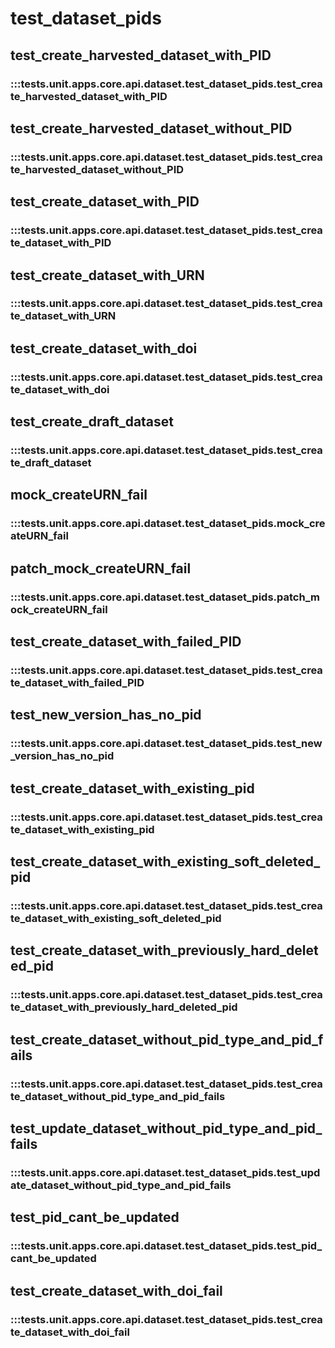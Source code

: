 # test_dataset_pids

## test_create_harvested_dataset_with_PID

### :::tests.unit.apps.core.api.dataset.test_dataset_pids.test_create_harvested_dataset_with_PID

## test_create_harvested_dataset_without_PID

### :::tests.unit.apps.core.api.dataset.test_dataset_pids.test_create_harvested_dataset_without_PID

## test_create_dataset_with_PID

### :::tests.unit.apps.core.api.dataset.test_dataset_pids.test_create_dataset_with_PID

## test_create_dataset_with_URN

### :::tests.unit.apps.core.api.dataset.test_dataset_pids.test_create_dataset_with_URN

## test_create_dataset_with_doi

### :::tests.unit.apps.core.api.dataset.test_dataset_pids.test_create_dataset_with_doi

## test_create_draft_dataset

### :::tests.unit.apps.core.api.dataset.test_dataset_pids.test_create_draft_dataset

## mock_createURN_fail

### :::tests.unit.apps.core.api.dataset.test_dataset_pids.mock_createURN_fail

## patch_mock_createURN_fail

### :::tests.unit.apps.core.api.dataset.test_dataset_pids.patch_mock_createURN_fail

## test_create_dataset_with_failed_PID

### :::tests.unit.apps.core.api.dataset.test_dataset_pids.test_create_dataset_with_failed_PID

## test_new_version_has_no_pid

### :::tests.unit.apps.core.api.dataset.test_dataset_pids.test_new_version_has_no_pid

## test_create_dataset_with_existing_pid

### :::tests.unit.apps.core.api.dataset.test_dataset_pids.test_create_dataset_with_existing_pid

## test_create_dataset_with_existing_soft_deleted_pid

### :::tests.unit.apps.core.api.dataset.test_dataset_pids.test_create_dataset_with_existing_soft_deleted_pid

## test_create_dataset_with_previously_hard_deleted_pid

### :::tests.unit.apps.core.api.dataset.test_dataset_pids.test_create_dataset_with_previously_hard_deleted_pid

## test_create_dataset_without_pid_type_and_pid_fails

### :::tests.unit.apps.core.api.dataset.test_dataset_pids.test_create_dataset_without_pid_type_and_pid_fails

## test_update_dataset_without_pid_type_and_pid_fails

### :::tests.unit.apps.core.api.dataset.test_dataset_pids.test_update_dataset_without_pid_type_and_pid_fails

## test_pid_cant_be_updated

### :::tests.unit.apps.core.api.dataset.test_dataset_pids.test_pid_cant_be_updated

## test_create_dataset_with_doi_fail

### :::tests.unit.apps.core.api.dataset.test_dataset_pids.test_create_dataset_with_doi_fail
